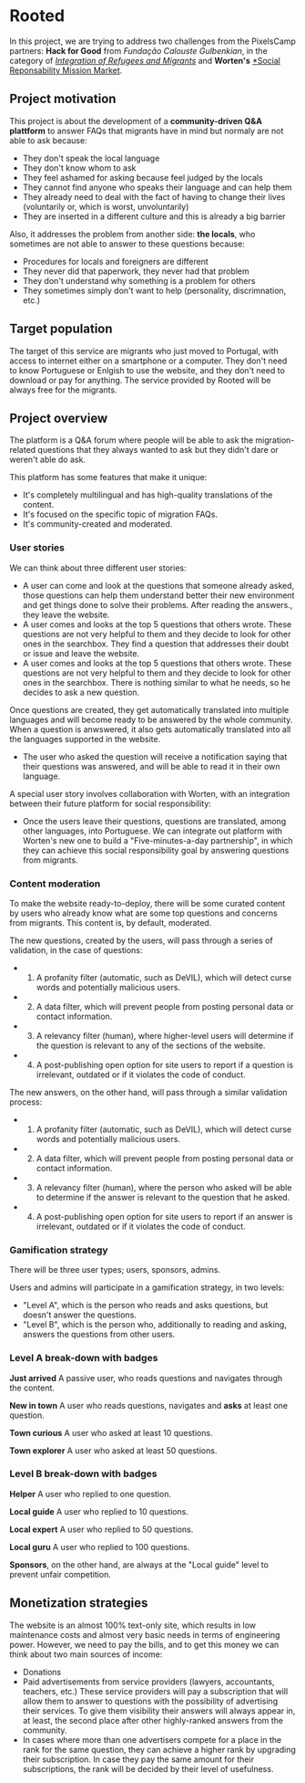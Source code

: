 # Rooted

In this project, we are trying to address two challenges from the PixelsCamp partners:
**Hack for Good** from *Fundação Calouste Gulbenkian*, in the category of [*Integration of Refugees and Migrants*](https://pixels.camp/hackathon/hack-for-good_integration-of-refugees-and-migrants) and **Worten's** [*Social Reponsability Mission Market](https://pixels.camp/hackathon/worten_social-responsibility-mission-market).

## Project motivation
This project is about the development of a **community-driven Q&A plattform** to answer FAQs that migrants have in mind but normaly are not able to ask because:
*  They don't speak the local language
*  They don't know whom to ask
*  They feel ashamed for asking because feel judged by the locals
*  They cannot find anyone who speaks their language and can help them
*  They already need to deal with the fact of having to change their lives (voluntarily or, which is worst, unvoluntarily)
*  They are inserted in a different culture and this is already a big barrier

Also, it addresses the problem from another side: **the locals**, who sometimes are not able to answer to these questions because:
*  Procedures for locals and foreigners are different
*  They never did that paperwork, they never had that problem
*  They don't understand why something is a problem for others
*  They sometimes simply don't want to help (personality, discrimnation, etc.)

## Target population
The target of this service are migrants who just moved to Portugal, with access to internet either on a smartphone or a computer.
They don't need to know Portuguese or Enlgish to use the website, and they don't need to download or pay for anything.
The service provided by Rooted will be always free for the migrants.

## Project overview
The platform is a Q&A forum where people will be able to ask the migration-related questions that they always wanted to ask but they didn't dare or weren't able do ask.

This platform has some features that make it unique:
*  It's completely multilingual and has high-quality translations of the content.
*  It's focused on the specific topic of migration FAQs.
*  It's community-created and moderated.

### User stories
We can think about three different user stories:
*  A user can come and look at the questions that someone already asked, those questions can help them understand better their new environment and get things done to solve their problems. After reading the answers., they leave the website.
*  A user comes and looks at the top 5 questions that others wrote. These questions are not very helpful to them and they decide to look for other ones in the searchbox. They find a question that addresses their doubt or issue and leave the website.
*  A user comes and looks at the top 5 questions that others wrote. These questions are not very helpful to them and they decide to look for other ones in the searchbox. There is nothing similar to what he needs, so he decides to ask a new question.

Once questions are created, they get automatically translated into multiple languages and will become ready to be answered by the whole community. When a question is anwswered, it also gets automatically translated into all the languages supported in the website.

*  The user who asked the question will receive a notification saying that their questions was answered, and will be able to read it in their own language.

A special user story involves collaboration with Worten, with an integration between their future platform for social responsibility:
*  Once the users leave their questions, questions are translated, among other languages, into Portuguese. We can integrate out platform with Worten's new one to build a "Five-minutes-a-day partnership", in which they can achieve this social responsibility goal by answering questions from migrants.


### Content moderation
To make the website ready-to-deploy, there will be some curated content by users who already know what are some top questions and concerns from migrants. This content is, by default, moderated.

The new questions, created by the users, will pass through a series of validation, in the case of questions:
*  1. A profanity filter (automatic, such as DeVIL), which will detect curse words and potentially malicious users.
*  2. A data filter, which will prevent people from posting personal data or contact information.
*  3. A relevancy filter (human), where higher-level users will determine if the question is relevant to any of the sections of the website.
*  4. A post-publishing open option for site users to report if a question is irrelevant, outdated or if it violates the code of conduct.


The new answers, on the other hand, will pass through a similar validation process:
*  1. A profanity filter (automatic, such as DeVIL), which will detect curse words and potentially malicious users.
*  2. A data filter, which will prevent people from posting personal data or contact information.
*  3. A relevancy filter (human), where the person who asked will be able to determine if the answer is relevant to the question that he asked.
*  4. A post-publishing open option for site users to report if an answer is irrelevant, outdated or if it violates the code of conduct.


### Gamification strategy
There will be three user types; users, sponsors, admins.

Users and admins will participate in a gamification strategy, in two levels:
*  "Level A", which is the person who reads and asks questions, but doesn't answer the questions.
*  "Level B", which is the person who, additionally to reading and asking, answers the questions from other users.

### Level A break-down with badges
**Just arrived**
A passive user, who reads questions and navigates through the content.

**New in town**
A user who reads questions, navigates and **asks** at least one question.

**Town curious**
A user who asked at least 10 questions.

**Town explorer**
A user who asked at least 50 questions.


### Level B break-down with badges
**Helper**
A user who replied to one question.

**Local guide**
A user who replied to 10 questions.

**Local expert**
A user who replied to 50 questions.

**Local guru**
A user who replied to 100 questions.

**Sponsors**, on the other hand, are always at the "Local guide" level to prevent unfair competition.

## Monetization strategies
The website is an almost 100% text-only site, which results in low maintenance costs and almost very basic needs in terms of engineering power. However, we need to pay the bills, and to get this money we can think about two main sources of income:
*  Donations
*  Paid advertisements from service providers (lawyers, accountants, teachers, etc.) These service providers will pay a subscription that will allow them to answer to questions with the possibility of advertising their services. To give them visibility their answers will always appear in, at least, the second place after other highly-ranked answers from the community.
*  In cases where more than one advertisers compete for a place in the rank for the same question, they can achieve a higher rank by upgrading their subscription. In case they pay the same amount for their subscriptions, the rank will be decided by their level of usefulness.
